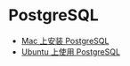# PostgreSQL

- [Mac 上安装 PostgreSQL](./mac-install-postgresql.md)
- [Ubuntu 上使用 PostgreSQL](./ubuntu-postgresql.md)

